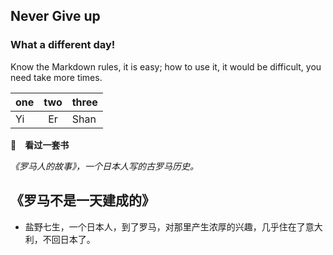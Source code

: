 ## Never Give up

### What a different day!


Know the Markdown rules, it is easy; how to use it, it would be difficult, you need take more times.


|one|two|three|
|---|:---:|---|
|Yi|Er|Shan|



**👀　看过一套书**

*《罗马人的故事》，一个日本人写的古罗马历史。*


## 《罗马不是一天建成的》
+ 盐野七生，一个日本人，到了罗马，对那里产生浓厚的兴趣，几乎住在了意大利，不回日本了。
